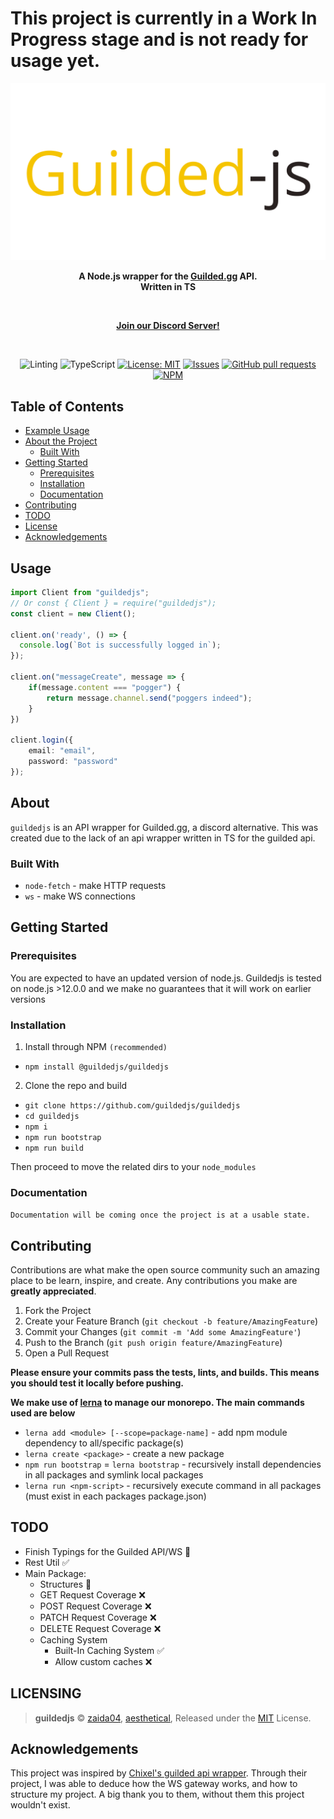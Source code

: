 # This project is currently in a Work In Progress stage and is not ready for usage yet.

<div align="center">
    <img src="static/readme-header.png" width="546" alt="guildedjs"/>
    <p><b>A Node.js wrapper for the <a href="https://www.guilded.gg/">Guilded.gg</a> API. <br>Written in TS</b></p><br>
    <p><a href="https://discord.gg/jf66UUN"><b>Join our Discord Server!</b></a></p>
    <br />
    <p>
        <img src="https://github.com/guildedjs/guildedjs/workflows/Linting/badge.svg" alt="Linting">
        <img src="https://github.com/guildedjs/guildedjs/workflows/TypeScript/badge.svg" alt="TypeScript">
        <a href="https://opensource.org/licenses/MIT"><img src="https://img.shields.io/badge/License-MIT-yellow.svg" alt="License: MIT"></a>
        <a href="https://github.com/guildedjs/guildedjs/issues"><img src="https://img.shields.io/github/issues-raw/guildedjs/guildedjs.svg?maxAge=25000" alt="Issues"></a>
        <a href="https://github.com/guildedjs/guildedjs/pulls"><img src="https://img.shields.io/github/issues-pr/guildedjs/guildedjs.svg?style=flat" alt="GitHub pull requests"></a><br>
        <a href="https://npmjs.org/package/@guildedjs/guildedjs"><img src="https://nodei.co/npm/@guildedjs/guildedjs.png" alt="NPM"></a>
    </p>
</div>

## Table of Contents
* [Example Usage](#usage)
* [About the Project](#about)
  * [Built With](#built-with)
* [Getting Started](#getting-started)
  * [Prerequisites](#prerequisites)
  * [Installation](#installation)
  * [Documentation](#documentation)
* [Contributing](#contributing)
* [TODO](#todo)
* [License](#LICENSING)
* [Acknowledgements](#acknowledgements)


## Usage

```ts
import Client from "guildedjs";
// Or const { Client } = require("guildedjs");
const client = new Client();

client.on('ready', () => {
  console.log(`Bot is successfully logged in`);
});

client.on("messageCreate", message => {
    if(message.content === "pogger") {
        return message.channel.send("poggers indeed");
    }
})

client.login({
    email: "email",
    password: "password"
});
```
<!--ABOUT THE PROJECT-->

## About

`guildedjs` is an API wrapper for Guilded.gg, a discord alternative. This was created due to the lack of an api wrapper written in TS for the guilded api. 

### Built With
* `node-fetch` - make HTTP requests
* `ws` - make WS connections

<!--EMD OF ABOUT THE PROJECT>

<!--GETTING STARTED-->

## Getting Started

### Prerequisites
You are expected to have an updated version of node.js. Guildedjs is tested on node.js >12.0.0 and we make no guarantees that it will work on earlier versions

### Installation
1. Install through NPM `(recommended)`
- `npm install @guildedjs/guildedjs`  

2. Clone the repo and build
- `git clone https://github.com/guildedjs/guildedjs`
- `cd guildedjs`
- `npm i`  
- `npm run bootstrap`  
- `npm run build`  

Then proceed to move the related dirs to your `node_modules`


### Documentation
`Documentation will be coming once the project is at a usable state.`

<!--END GETTING STARTED-->

## Contributing

Contributions are what make the open source community such an amazing place to be learn, inspire, and create. Any contributions you make are **greatly appreciated**.

1. Fork the Project
2. Create your Feature Branch (`git checkout -b feature/AmazingFeature`)
3. Commit your Changes (`git commit -m 'Add some AmazingFeature'`)
4. Push to the Branch (`git push origin feature/AmazingFeature`)
5. Open a Pull Request

**Please ensure your commits pass the tests, lints, and builds. This means you should test it locally before pushing.**

**We make use of [lerna](https://lerna.js.org/) to manage our monorepo. The main commands used are below**
* `lerna add <module> [--scope=package-name]` - add npm module dependency to all/specific package(s)
* `lerna create <package>` - create a new package
* `npm run bootstrap` = `lerna bootstrap` - recursively install dependencies in all packages and symlink local packages
* `lerna run <npm-script>` - recursively execute command in all packages (must exist in each packages package.json)

## TODO
* Finish Typings for the Guilded API/WS 🚧
* Rest Util ✅
* Main Package:
  * Structures 🚧
  * GET Request Coverage ❌
  * POST Request Coverage ❌
  * PATCH Request Coverage ❌
  * DELETE Request Coverage ❌
  * Caching System
    * Built-In Caching System ✅
    * Allow custom caches ❌
  

## LICENSING  
  
> **guildedjs** © [zaida04](https://github.com/zaida04), [aesthetical](https://github.com/Sxmurai), Released under the [MIT](https://github.com/guildedjs/guildedjs/blob/master/LICENSE) License.  

## Acknowledgements
This project was inspired by [Chixel's guilded api wrapper](https://github.com/Chixel/guilded.js). Through their project, I was able to deduce how the WS gateway works, and how to structure my project. A big thank you to them, without them this project wouldn't exist.
